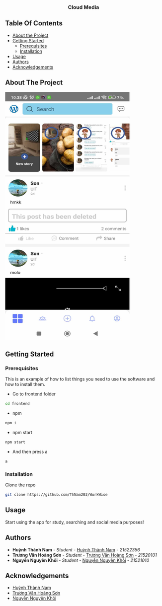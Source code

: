 <br/>
<p align="center">
  <h3 align="center">Cloud Media</h3>

</p>

## Table Of Contents

- [About the Project](#about-the-project)
- [Getting Started](#getting-started)
  - [Prerequisites](#prerequisites)
  - [Installation](#installation)
- [Usage](#usage)
- [Authors](#authors)
- [Acknowledgements](#acknowledgements)

## About The Project

<!-- ![Screen Shot](frontend/assets/images/ScreenShot.jpg) -->
<img src="frontend/assets/images/ScreenShot.jpg" width=400 height=800>

## Getting Started

### Prerequisites

This is an example of how to list things you need to use the software and how to install them.

- Go to frontend folder

```sh
cd frontend
```

- npm

```sh
npm i
```

- npm start

```sh
npm start
```

- And then press a

```sh
a
```

### Installation

Clone the repo

```sh
git clone https://github.com/ThNam203/WorkWise
```

## Usage

Start using the app for study, searching and social media purposes!

## Authors

- **Huỳnh Thành Nam** - _Student_ - [Huỳnh Thành Nam](https://github.com/ThNam203) - _21522356_
- **Trương Văn Hoàng Sơn** - _Student_ - [Trương Văn Hoàng Sơn](https://github.com/tvhson) - _21520101_
- **Nguyễn Nguyên Khôi** - _Student_ - [Nguyễn Nguyên Khôi](https://github.com/Khooiiiii) - _21521010_

## Acknowledgements

- [Huỳnh Thành Nam](https://github.com/ThNam203)
- [Trương Văn Hoàng Sơn](https://github.com/tvhson)
- [Nguyễn Nguyên Khôi](https://github.com/Khooiiiii)
